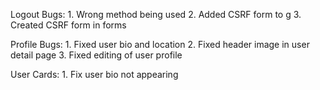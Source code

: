 Logout Bugs:
    1. Wrong method being used
    2. Added CSRF form to g
    3. Created CSRF form in forms

Profile Bugs:
    1. Fixed user bio and location
    2. Fixed header image in user detail page
    3. Fixed editing of user profile

User Cards:
    1. Fix user bio not appearing